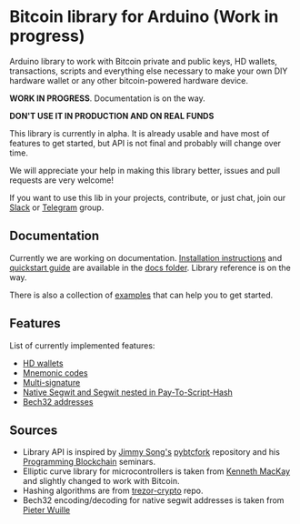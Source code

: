 # Bitcoin library for Arduino (Work in progress)

Arduino library to work with Bitcoin private and public keys, HD wallets, transactions, scripts and everything else necessary to make your own DIY hardware wallet or any other bitcoin-powered hardware device.

**WORK IN PROGRESS**. Documentation is on the way.

**DON'T USE IT IN PRODUCTION AND ON REAL FUNDS**

This library is currently in alpha. It is already usable and have most of features to get started, but API is not final and probably will change over time.

We will appreciate your help in making this library better, issues and pull requests are very welcome!

If you want to use this lib in your projects, contribute, or just chat, join our [Slack](https://join.slack.com/t/arduino-bitcoin/shared_invite/enQtNDMzNzcyNTExNzUxLWM3OTQ5MWExYWM3MGU4ZGJkN2E3ZDE5MTljNWIyNTBkMDI0YmZmNmFmY2M4MDIxMjExZjUzNmY3NWFlMWFlNzc) or [Telegram](https://t.me/joinchat/GMeZqAr-ECOsXOKIzTX4EQ) group.

## Documentation

Currently we are working on documentation. [Installation instructions](docs/#installation) and [quickstart guide](docs/#quickstart) are available in the [docs folder](docs/). Library reference is on the way.

There is also a collection of [examples](examples/) that can help you to get started.

## Features

List of currently implemented features:

- [HD wallets](https://github.com/bitcoin/bips/blob/master/bip-0032.mediawiki)
- [Mnemonic codes](https://github.com/bitcoin/bips/blob/master/bip-0039.mediawiki)
- [Multi-signature](https://github.com/bitcoin/bips/blob/master/bip-0011.mediawiki)
- [Native Segwit and Segwit nested in Pay-To-Script-Hash](https://github.com/bitcoin/bips/blob/master/bip-0143.mediawiki)
- [Bech32 addresses](https://github.com/bitcoin/bips/blob/master/bip-0173.mediawiki)

## Sources

- Library API is inspired by [Jimmy Song's](https://github.com/jimmysong) [pybtcfork](https://github.com/jimmysong/pybtcfork) repository and his [Programming Blockchain](http://programmingblockchain.com/) seminars.
- Elliptic curve library for microcontrollers is taken from [Kenneth MacKay](https://github.com/kmackay/micro-ecc) and slightly changed to work with Bitcoin.
- Hashing algorithms are from [trezor-crypto](https://github.com/trezor/trezor-crypto) repo.
- Bech32 encoding/decoding for native segwit addresses is taken from [Pieter Wuille](https://github.com/sipa/bech32/tree/master/ref/c)
